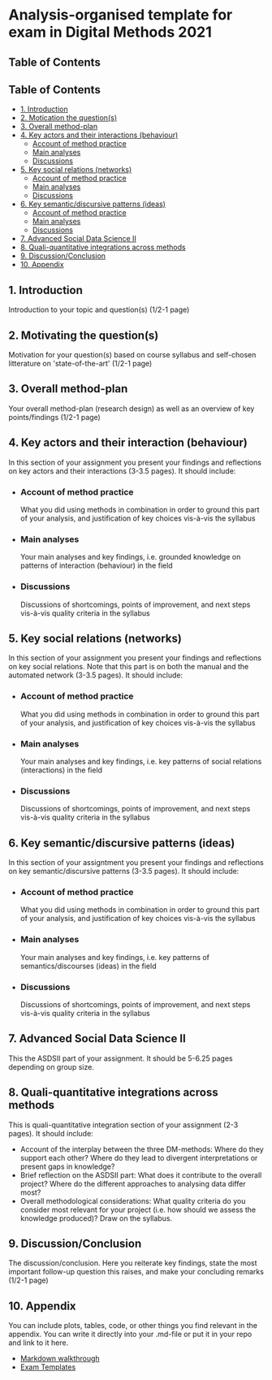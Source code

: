 # Analysis-organised template for exam in Digital Methods 2021 

## Table of Contents 

## Table of Contents

* [1. Introduction](https://github.com/mathildeyung/DigitalMethods2021/blob/main/Analysis-organised%20template.md#1-introduction)
* [2. Motication the question(s)](https://github.com/mathildeyung/DigitalMethods2021/blob/main/Analysis-organised%20template.md#2-motivating-the-questions)
* [3. Overall method-plan](https://github.com/mathildeyung/DigitalMethods2021/blob/main/Analysis-organised%20template.md#3-overall-method-plan)
* [4. Key actors and their interactions (behaviour)](https://github.com/mathildeyung/DigitalMethods2021/blob/main/Analysis-organised%20template.md#4-key-actors-and-their-interaction-behaviour)
  * [Account of method practice](https://github.com/mathildeyung/DigitalMethods2021/blob/main/Analysis-organised%20template.md#account-of-method-practice)
  * [Main analyses](https://github.com/mathildeyung/DigitalMethods2021/blob/main/Analysis-organised%20template.md#main-analyses)
  * [Discussions](https://github.com/mathildeyung/DigitalMethods2021/blob/main/Analysis-organised%20template.md#discussions)
* [5. Key social relations (networks)]()
  * [Account of method practice](https://github.com/mathildeyung/DigitalMethods2021/blob/main/Analysis-organised%20template.md#account-of-method-practice-1)
  * [Main analyses](https://github.com/mathildeyung/DigitalMethods2021/blob/main/Analysis-organised%20template.md#main-analyses-1)
  * [Discussions](https://github.com/mathildeyung/DigitalMethods2021/blob/main/Analysis-organised%20template.md#discussions-1)
* [6. Key semantic/discursive patterns (ideas)](https://github.com/mathildeyung/DigitalMethods2021/blob/main/Analysis-organised%20template.md#6-key-semanticdiscursive-patterns-ideas)
  * [Account of method practice]()
  * [Main analyses](https://github.com/mathildeyung/DigitalMethods2021/blob/main/Analysis-organised%20template.md#main-analyses-2)
  * [Discussions](https://github.com/mathildeyung/DigitalMethods2021/blob/main/Analysis-organised%20template.md#discussions-2)
* [7. Advanced Social Data Science II](https://github.com/mathildeyung/DigitalMethods2021/blob/main/Analysis-organised%20template.md#7-advanced-social-data-science-ii)
* [8. Quali-quantitative integrations across methods](https://github.com/mathildeyung/DigitalMethods2021/blob/main/Analysis-organised%20template.md#8-quali-quantitative-integrations-across-methods)
* [9. Discussion/Conclusion](https://github.com/mathildeyung/DigitalMethods2021/blob/main/Analysis-organised%20template.md#9-discussionconclusion)
* [10. Appendix](https://github.com/mathildeyung/DigitalMethods2021/blob/main/Analysis-organised%20template.md#10-appendix)

## 1. Introduction
Introduction to your topic and question(s) (1/2-1 page)

## 2. Motivating the question(s)
Motivation for your question(s) based on course syllabus and self-chosen litterature on 'state-of-the-art' (1/2-1 page)

## 3. Overall method-plan
Your overall method-plan (research design) as well as an overview of key points/findings (1/2-1 page)

## 4. Key actors and their interaction (behaviour)
In this section of your assignment you present your findings and reflections on key actors and their interactions (3-3.5 pages). It should include:
* ### Account of method practice
  What you did using methods in combination in order to ground this part of your analysis, and justification of key choices vis-à-vis the syllabus
* ### Main analyses
  Your main analyses and key findings, i.e. grounded knowledge on patterns of interaction (behaviour) in the field 
* ### Discussions 
  Discussions of shortcomings, points of improvement, and next steps vis-à-vis quality criteria in the syllabus
  
## 5. Key social relations (networks)
In this section of your assignment you present your findings and reflections on key social relations. Note that this part is on both the manual 
and the automated network (3-3.5 pages). It should include:
* ### Account of method practice
  What you did using methods in combination in order to ground this part of your analysis, and justification of key choices vis-à-vis the syllabus
* ### Main analyses
  Your main analyses and key findings, i.e. key patterns of social relations (interactions) in the field 
* ### Discussions 
  Discussions of shortcomings, points of improvement, and next steps vis-à-vis quality criteria in the syllabus
  
## 6. Key semantic/discursive patterns (ideas)
In this section of your assigntment you present your findings and reflections on key semantic/discursive patterns (3-3.5 pages). It should include: 
* ### Account of method practice
  What you did using methods in combination in order to ground this part of your analysis, and justification of key choices vis-à-vis the syllabus
* ### Main analyses
  Your main analyses and key findings, i.e. key patterns of semantics/discourses (ideas) in the field 
* ### Discussions 
  Discussions of shortcomings, points of improvement, and next steps vis-à-vis quality criteria in the syllabus

## 7. Advanced Social Data Science II
This the ASDSII part of your assignment. It should be 5-6.25 pages depending on group size. 

## 8. Quali-quantitative integrations across methods
This is quali-quantitative integration section of your assignment (2-3 pages). It should include:
* Account of the interplay between the three DM-methods: Where do they support each other? Where do they lead to divergent interpretations or present gaps in knowledge?
* Brief reflection on the ASDSII part: What does it contribute to the overall project? Where do the different approaches to analysing data differ most?
* Overall methodological considerations: What quality criteria do you consider most relevant for your project (i.e. how should we assess the knowledge produced)? Draw on the syllabus. 

## 9. Discussion/Conclusion
The discussion/conclusion. Here you reiterate key findings, state the most important follow-up question this raises, and make your concluding remarks (1/2-1 page)

## 10. Appendix
You can include plots, tables, code, or other things you find relevant in the appendix. You can write it directly into your .md-file or put it in your repo and link to it here. 

* [Markdown walkthrough](https://github.com/mathildeyung/DigitalMethods2021/blob/45169f8de3c9f78364968cdcea69ec820fd945f9/MarkdownWalkthrough.md) 
* [Exam Templates](https://absalon.ku.dk/courses/46515/files/4870443?module_item_id=1319171)
